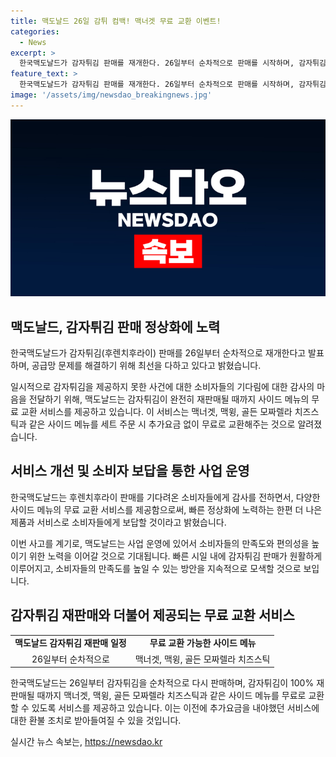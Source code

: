```yaml
---
title: 맥도날드 26일 감튀 컴백! 맥너겟 무료 교환 이벤트!
categories:
  - News
excerpt: >
  한국맥도날드가 감자튀김 판매를 재개한다. 26일부터 순차적으로 판매를 시작하며, 감자튀김이 100% 판매될 때까지 다른 사이드메뉴를 무료 교환해주는 서비스를 제공한다. 이로써 빠른 정상화를 위해 노력하겠다는 메시지를 전하며, 최선을 다해 더 나은 제품과 서비스를 제공할 것이라 밝혔다. 이에 따라 치즈스틱, 맥너겟, 맥윙 등의 사이드메뉴를 무료로 교환 가능하며, 지난 20일부터 공급망 문제로 판매를 중단했던 상황을 고객들에게 사과하고 있다.
feature_text: >
  한국맥도날드가 감자튀김 판매를 재개한다. 26일부터 순차적으로 판매를 시작하며, 감자튀김이 100% 판매될 때까지 다른 사이드메뉴를 무료 교환해주는 서비스를 제공한다. 이로써 빠른 정상화를 위해 노력하겠다는 메시지를 전하며, 최선을 다해 더 나은 제품과 서비스를 제공할 것이라 밝혔다. 이에 따라 치즈스틱, 맥너겟, 맥윙 등의 사이드메뉴를 무료로 교환 가능하며, 지난 20일부터 공급망 문제로 판매를 중단했던 상황을 고객들에게 사과하고 있다.
image: '/assets/img/newsdao_breakingnews.jpg'
---
```


<p><img src="/assets/img/newsdao_breakingnews.jpg" alt="implanttips 속보" /></p>

<h2 data-ke-size="size26">맥도날드, 감자튀김 판매 정상화에 노력</h2>

<p data-ke-size="size16">한국맥도날드가 감자튀김(후렌치후라이) 판매를 26일부터 순차적으로 재개한다고 발표하며, 공급망 문제를 해결하기 위해 최선을 다하고 있다고 밝혔습니다.</p>

<p data-ke-size="size16">일시적으로 감자튀김을 제공하지 못한 사건에 대한 소비자들의 기다림에 대한 감사의 마음을 전달하기 위해, 맥도날드는 감자튀김이 완전히 재판매될 때까지 사이드 메뉴의 무료 교환 서비스를 제공하고 있습니다. 이 서비스는 맥너겟, 맥윙, 골든 모짜렐라 치즈스틱과 같은 사이드 메뉴를 세트 주문 시 추가요금 없이 무료로 교환해주는 것으로 알려졌습니다.</p>

<h2 data-ke-size="size26">서비스 개선 및 소비자 보답을 통한 사업 운영</h2>

<p data-ke-size="size16">한국맥도날드는 후렌치후라이 판매를 기다려온 소비자들에게 감사를 전하면서, 다양한 사이드 메뉴의 무료 교환 서비스를 제공함으로써, 빠른 정상화에 노력하는 한편 더 나은 제품과 서비스로 소비자들에게 보답할 것이라고 밝혔습니다.</p>

<p data-ke-size="size16">이번 사고를 계기로, 맥도날드는 사업 운영에 있어서 소비자들의 만족도와 편의성을 높이기 위한 노력을 이어갈 것으로 기대됩니다. 빠른 시일 내에 감자튀김 판매가 원활하게 이루어지고, 소비자들의 만족도를 높일 수 있는 방안을 지속적으로 모색할 것으로 보입니다.</p>

<h2 data-ke-size="size26">감자튀김 재판매와 더불어 제공되는 무료 교환 서비스</h2>

<table>
    <tr>
        <td style="text-align: center; height: 17px;"><b>맥도날드 감자튀김 재판매 일정</b></td>
        <td style="text-align: center; height: 17px;"><b>무료 교환 가능한 사이드 메뉴</b></td>
    </tr>
    <tr>
        <td style="text-align: center; height: 17px;">26일부터 순차적으로</td>
        <td style="text-align: center; height: 17px;">맥너겟, 맥윙, 골든 모짜렐라 치즈스틱</td>
    </tr>
</table>

<p data-ke-size="size16">한국맥도날드는 26일부터 감자튀김을 순차적으로 다시 판매하며, 감자튀김이 100% 재판매될 때까지 맥너겟, 맥윙, 골든 모짜렐라 치즈스틱과 같은 사이드 메뉴를 무료로 교환할 수 있도록 서비스를 제공하고 있습니다. 이는 이전에 추가요금을 내야했던 서비스에 대한 환불 조치로 받아들여질 수 있을 것입니다.</p>
실시간 뉴스 속보는, <a href="https://newsdao.kr" rel="dofollow">https://newsdao.kr</a>


